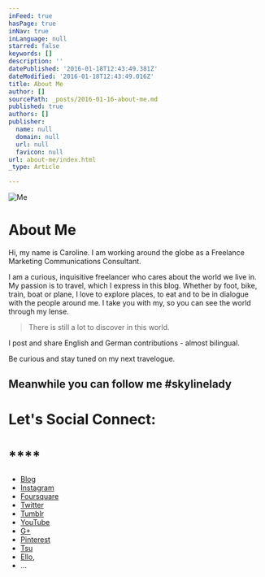 ```yaml
---
inFeed: true
hasPage: true
inNav: true
inLanguage: null
starred: false
keywords: []
description: ''
datePublished: '2016-01-18T12:43:49.381Z'
dateModified: '2016-01-18T12:43:49.016Z'
title: About Me
author: []
sourcePath: _posts/2016-01-16-about-me.md
published: true
authors: []
publisher:
  name: null
  domain: null
  url: null
  favicon: null
url: about-me/index.html
_type: Article

---
```

![Me](https://s3-us-west-2.amazonaws.com/the-grid-img/p/8b4d496e601982d8cf635da5ed5fa7a82a06648c.jpg)

# About Me

Hi, my name is Caroline. I am working around the globe as a Freelance Marketing Communications Consultant.

I am a curious, inquisitive freelancer who cares about the world we live in. My passion is to travel, which I express in this blog. Whether by foot, bike, train, boat or plane, I love to explore places, to eat and to be in dialogue with the people around me. I take you with my, so you can see the world through my lense.

> There is still a lot to discover in this world.
> 
> 

I post and share English and German contributions - almost bilingual.

Be curious and stay tuned on my next travelogue.

## Meanwhile you can follow me \#skylinelady

## 

# 

# Let's Social Connect:

# ****

* [Blog][0]
* [Instagram][1]
* [Foursquare][2]
* [Twitter][3]
* [Tumblr][4]
* [YouTube][5]
* [G+][6]
* [Pinterest][7]
* [Tsu][8]
* [Ello][9], 
* ...

[0]: http://skylinelady.com/
[1]: https://www.instagram.com/skylinelady/
[2]: https://de.foursquare.com/skylinelady
[3]: https://twitter.com/skylinelady
[4]: http://skylinelady.tumblr.com/
[5]: https://www.youtube.com/user/skylineladyz
[6]: https://plus.google.com/111241938616127816510/posts
[7]: https://de.pinterest.com/skylinelady/
[8]: http://www.tsu.co/skylinelady
[9]: https://ello.co/skylinelady